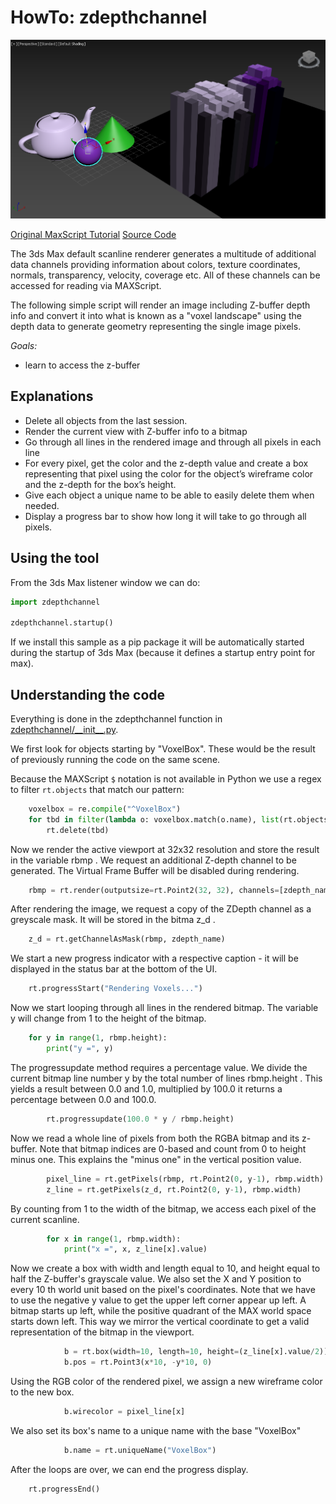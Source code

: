 # HowTo: zdepthchannel

![ZDpeth](doc/ZDepth.png)

[Original MaxScript Tutorial](https://help.autodesk.com/view/3DSMAX/2020/ENU/?guid=GUID-3667A33C-E3E4-4F39-A480-3713240838F1)
[Source Code](zdepthchannel/__init__.py)

The 3ds Max default scanline renderer generates a multitude of additional data
channels providing information about colors, texture coordinates, normals,
transparency, velocity, coverage etc. All of these channels can be accessed for
reading via MAXScript.

The following simple script will render an image including Z-buffer depth info
and convert it into what is known as a "voxel landscape" using the depth data
to generate geometry representing the single image pixels.

*Goals:* 
- learn to access the z-buffer

## Explanations

- Delete all objects from the last session.
- Render the current view with Z-buffer info to a bitmap
- Go through all lines in the rendered image and through all pixels in each line
- For every pixel, get the color and the z-depth value and create a box representing that pixel using the color for the object’s wireframe color and the z-depth for the box’s height.
- Give each object a unique name to be able to easily delete them when needed.
- Display a progress bar to show how long it will take to go through all pixels.

## Using the tool

From the 3ds Max listener window we can do:

```python
import zdepthchannel

zdepthchannel.startup()
```

If we install this sample as a pip package it will be automatically
started during the startup of 3ds Max (because it defines a startup
entry point for max).

## Understanding the code

Everything is done in the zdepthchannel function in [zdepthchannel/\_\_init\_\_.py](zdepthchannel/__init__.py).

We first look for objects starting by "VoxelBox". These would be the result
of previously running the code on the same scene.

Because the MAXScript `$` notation is not available in Python we use
a regex to filter `rt.objects` that match our pattern:

```python
    voxelbox = re.compile("^VoxelBox")
    for tbd in filter(lambda o: voxelbox.match(o.name), list(rt.objects)):
        rt.delete(tbd)
```

Now we render the active viewport at 32x32 resolution and store the result in
the variable rbmp . We request an additional Z-depth channel to be generated.
The Virtual Frame Buffer will be disabled during rendering.

```python
    rbmp = rt.render(outputsize=rt.Point2(32, 32), channels=[zdepth_name], vfb=False)
```

After rendering the image, we request a copy of the ZDepth channel as a
greyscale mask. It will be stored in the bitma z\_d .

```python
    z_d = rt.getChannelAsMask(rbmp, zdepth_name)
```

We start a new progress indicator with a respective caption - it will be
displayed in the status bar at the bottom of the UI.

```python
    rt.progressStart("Rendering Voxels...")
```

Now we start looping through all lines in the rendered bitmap. The variable y
will change from 1 to the height of the bitmap.

```python
    for y in range(1, rbmp.height):
        print("y =", y)
```

The progressupdate method requires a percentage value. We divide the current
bitmap line number y by the total number of lines rbmp.height . This yields a
result between 0.0 and 1.0, multiplied by 100.0 it returns a percentage between
0.0 and 100.0.

```python
        rt.progressupdate(100.0 * y / rbmp.height)
```

Now we read a whole line of pixels from both the RGBA bitmap and its z-buffer.
Note that bitmap indices are 0-based and count from 0 to height minus one. This
explains the "minus one" in the vertical position value.

```python
        pixel_line = rt.getPixels(rbmp, rt.Point2(0, y-1), rbmp.width)
        z_line = rt.getPixels(z_d, rt.Point2(0, y-1), rbmp.width)
```

By counting from 1 to the width of the bitmap, we access each pixel of the
current scanline.

```python
        for x in range(1, rbmp.width):
            print("x =", x, z_line[x].value)
```

Now we create a box with width and length equal to 10, and height equal to half
the Z-buffer's grayscale value. We also set the X and Y position to every 10 th
world unit based on the pixel's coordinates. Note that we have to use the
negative y value to get the upper left corner appear up left. A bitmap starts
up left, while the positive quadrant of the MAX world space starts down left.
This way we mirror the vertical coordinate to get a valid representation of the
bitmap in the viewport.

```python
            b = rt.box(width=10, length=10, height=(z_line[x].value/2))
            b.pos = rt.Point3(x*10, -y*10, 0)
```

Using the RGB color of the rendered pixel, we assign a new wireframe color to
the new box.

```python
            b.wirecolor = pixel_line[x]
```

We also set its box's name to a unique name with the base "VoxelBox"

```python
            b.name = rt.uniqueName("VoxelBox")
```

After the loops are over, we can end the progress display.

```python
    rt.progressEnd()
```
